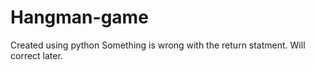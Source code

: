 # Hangman-game
Created using python
Something is wrong with the return statment. Will correct later.
